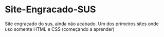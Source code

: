 # Site-Engracado-SUS
Site engraçado do sus, ainda não acabado. Um dos primeiros sites onde uso somente HTML e CSS (começando a aprender)
